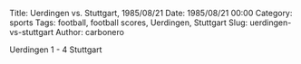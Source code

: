 Title: Uerdingen vs. Stuttgart, 1985/08/21
Date: 1985/08/21 00:00
Category: sports
Tags: football, football scores, Uerdingen, Stuttgart
Slug: uerdingen-vs-stuttgart
Author: carbonero


Uerdingen 1 - 4 Stuttgart
